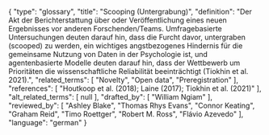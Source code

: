 {
    "type": "glossary",
    "title": "Scooping (Untergrabung)",
    "definition": "Der Akt der Berichterstattung über oder Veröffentlichung eines neuen Ergebnisses vor anderen Forschenden/Teams. Umfragebasierte Untersuchungen deuten darauf hin, dass die Furcht davor, untergraben (scooped) zu werden, ein wichtiges angstbezogenes Hindernis für die gemeinsame Nutzung von Daten in der Psychologie ist, und agentenbasierte Modelle deuten darauf hin, dass der Wettbewerb um Prioritäten die wissenschaftliche Reliabilität beeinträchtigt (Tiokhin et al. 2021).",
    "related_terms": [
        "Novelty",
        "Open data",
        "Preregistration"
    ],
    "references": [
        "Houtkoop et al. (2018); Laine (2017); Tiokhin et al. (2021)"
    ],
    "alt_related_terms": [
        null
    ],
    "drafted_by": [
        "William Ngiam"
    ],
    "reviewed_by": [
        "Ashley Blake",
        "Thomas Rhys Evans",
        "Connor Keating",
        "Graham Reid",
        "Timo Roettger",
        "Robert M. Ross",
        "Flávio Azevedo"
    ],
    "language": "german"
}